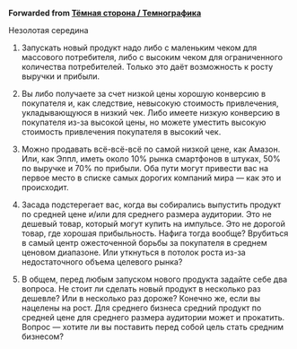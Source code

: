 **Forwarded from [Тёмная сторона / Темнографика](https://t.me/temno/1572)**

Незолотая середина

1. Запускать новый продукт надо либо с маленьким чеком для массового потребителя, либо с высоким чеком для ограниченного количества потребителей. Только это даёт возможность к росту выручки и прибыли.

2. Вы либо получаете за счет низкой цены хорошую конверсию в покупателя и, как следствие, невысокую стоимость привлечения, укладывающуюся в низкий чек. Либо имеете низкую конверсию в покупателя из-за высокой цены, но можете уместить высокую стоимость привлечения покупателя в высокий чек.

3. Можно продавать всё-всё-всё по самой низкой цене, как Амазон. Или, как Эппл, иметь около 10% рынка смартфонов в штуках, 50% по выручке и 70% по прибыли. Оба пути могут привести вас на первое место в списке самых дорогих компаний мира — как это и происходит.

4. Засада подстерегает вас, когда вы собирались выпустить продукт по средней цене и/или для среднего размера аудитории. Это не дешевый товар, который могут купить на импульсе. Это не дорогой товар, где хорошая прибыльность. Нафига тогда вообще? Врубиться в самый центр ожесточенной борьбы за покупателя в среднем ценовом диапазоне. Или уткнуться в потолок роста из-за недостаточного объема целевого рынка?

5. В общем, перед любым запуском нового продукта задайте себе два вопроса. Не стоит ли сделать новый продукт в несколько раз дешевле? Или в несколько раз дороже? Конечно же, если вы нацелены на рост. Для среднего бизнеса средний продукт по средней цене для среднего размера аудитории может и прокатить. Вопрос — хотите ли вы поставить перед собой цель стать средним бизнесом?